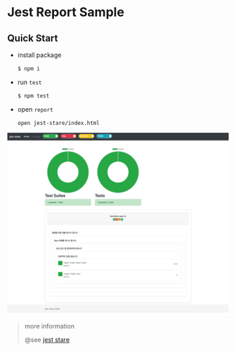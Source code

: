 # Jest Report Sample

## Quick Start

* install package
  ```sh
  $ npm i
  ```
* run `test`
  ```sh
  $ npm test
  ```
* open `report`
  ```sh
  open jest-stare/index.html 
  ```

![screencapture](./screencapture.png)

> more information
>
> @see [jest stare](https://github.com/dkelosky/jest-stare)